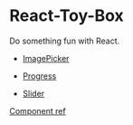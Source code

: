 # React-Toy-Box

Do something fun with React.

- [ImagePicker](./ImagePicker/README.md)

- [Progress](./Progress/README.md)

- [Slider](./Slider/README.md)

[Component ref]( https://ant.design/docs/react/introduce-cn)

